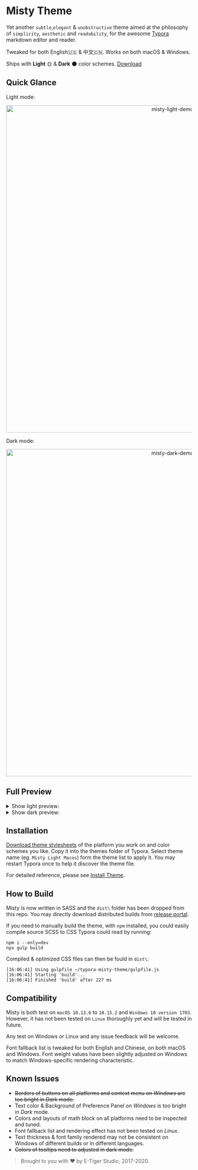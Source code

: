 # Misty Theme

Yet another `subtle`,`elegant` & `unobstructive` theme aimed at the philosophy of `simplicity`, `aesthetic` and `readability`, for the awesome [Typora](https://typora.io/) markdown editor and reader.

Tweaked for both English🇺🇸 & 中文🇨🇳. Works on both macOS & Windows.

Ships with **Light** 🌞 & **Dark** 🌑 color schemes. [Download](https://github.com/etigerstudio/typora-misty-theme/releases/latest)

## Quick Glance

Light mode:

<p align="center">
  <img src="https://github.com/etigerstudio/typora-misty-theme/raw/master/assets/misty-light-demo.png" alt="misty-light-demo" width="887"/>
</p>

Dark mode:

<p align="center">
  <img src="https://github.com/etigerstudio/typora-misty-theme/raw/master/assets/misty-dark-demo.png" alt="misty-dark-demo" width="887"/>
</p>

## Full Preview 

<details><summary>Show light preview:</summary>
<p align="center">
  <img src="https://github.com/etigerstudio/typora-misty-theme/raw/master/assets/light-preview.png" alt="light-preview" width="648"/>
</p>
</details>

<details><summary>Show dark preview:</summary>
<p align="center">
  <img src="https://github.com/etigerstudio/typora-misty-theme/raw/master/assets/dark-preview.png" alt="dark-preview" width="648"/>
</p>
</details>

## Installation

[Download theme stylesheets](https://github.com/etigerstudio/typora-misty-theme/releases/latest) of the platform you work on and color schemes you like. Copy it into the themes folder of Typora. Select theme name (eg. `Misty Light Macos`) form the theme list to apply it. You may restart Typora once to help it discover the theme file.

For detailed reference, please see [Install Theme](https://theme.typora.io/doc/Install-Theme/).

## How to Build

Misty is now written in SASS and the `dist\` folder has been dropped from this repo. You may directly download distributed builds from [release portal](https://github.com/etigerstudio/typora-misty-theme/releases/latest).

If you need to manually build the theme, with `npm` installed, you could easily compile source SCSS to CSS Typora could read by running:

```
npm i --only=dev
npx gulp build
```

Compiled & optimized CSS files can then be fould in `dist\`:

```
[16:06:41] Using gulpfile ~/typora-misty-theme/gulpfile.js
[16:06:41] Starting 'build'...
[16:06:41] Finished 'build' after 227 ms
```



## Compatibility

Misty is both test on `macOS 10.13.6` to `10.15.2` and `Windows 10 version 1703`. However, it has not been tested on `Linux` thoroughly yet and will be tested in future. 

Any test on Windows or Linux and any issue feedback will be welcome.

Font fallback list is tweaked for both English and Chinese, on both macOS and Windows. Font weight values have been slightly adjusted on Windows to match Windows-specific rendering characteristic.

## Known Issues

- ~~Borders of buttons on all platforms and context menu on *Windows* are too bright in *Dark* mode.~~
- Text color & Background of Preference Panel on *Windows* is too bright in *Dark* mode.
- Colors and layouts of math block on all platforms need to be inspected and tuned.
- Font fallback list and rendering effect has not been tested on *Linux*.
- Text thickness & font family rendered may not be consistent on Windows of different builds or in different languages.
- ~~Colors of tooltips need to adjusted in dark mode.~~

> Brought to you with ❤️ by E-Tiger Studio, 2017-2020.
